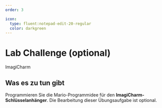 ```yaml
---
order: 3

icon:
  type: fluent:notepad-edit-20-regular
  color: darkgreen
---
```


# Lab Challenge (optional)

ImagiCharm

## Was es zu tun gibt

Programmieren Sie die Mario-Programmidee für den **ImagiCharm-Schlüsselanhänger**. Die Bearbeitung dieser Übungsaufgabe ist optional.


